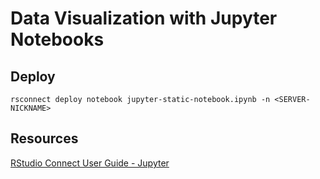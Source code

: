 # Data Visualization with Jupyter Notebooks

## Deploy

```
rsconnect deploy notebook jupyter-static-notebook.ipynb -n <SERVER-NICKNAME>
```

## Resources

[RStudio Connect User Guide - Jupyter](https://docs.rstudio.com/connect/user/jupyter-notebook/)